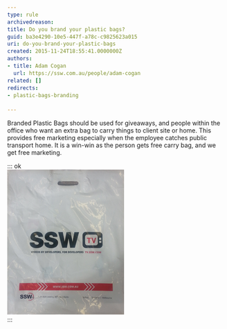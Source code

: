 ```yaml
---
type: rule
archivedreason: 
title: Do you brand your plastic bags?
guid: ba3e4290-10e5-447f-a78c-c9825623a015
uri: do-you-brand-your-plastic-bags
created: 2015-11-24T18:55:41.0000000Z
authors:
- title: Adam Cogan
  url: https://ssw.com.au/people/adam-cogan
related: []
redirects:
- plastic-bags-branding

---
```


Branded Plastic Bags should be used for giveaways, and people within the office who want an extra bag to carry things to client site or home. This provides free marketing especially when the employee catches public transport home. It is a win-win as the person gets free carry bag, and we get free marketing.

<!--endintro-->


::: ok  
![Figure: SSW plastic bag](ssw-bag.png)  
:::
